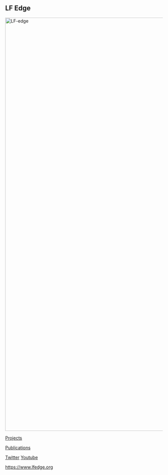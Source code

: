 ## LF Edge

<img width="1321" alt="LF-edge" src="https://user-images.githubusercontent.com/87017043/153591069-2d2006b5-db8d-40e1-bd2f-0e154631aea1.png">



[Projects](https://www.lfedge.org/projects/)

[Publications](https://www.lfedge.org/resources/publications/) 

[Twitter](https://twitter.com/lf_edge) [Youtube](https://www.youtube.com/channel/UCY7H1oSt8gvXNdXH9wrNq5Q)

https://www.lfedge.org
